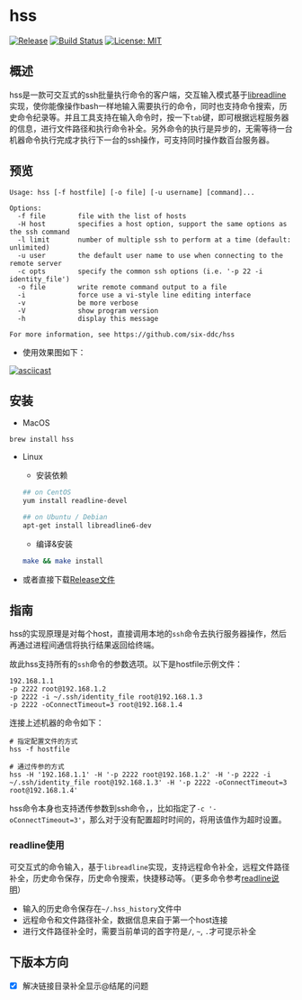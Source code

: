# hss

[![Release](http://github-release-version.herokuapp.com/github/six-ddc/hss/release.svg?style=flat)](https://github.com/six-ddc/hss/releases/latest)
[![Build Status](https://travis-ci.org/six-ddc/hss.svg?branch=master)](https://travis-ci.org/six-ddc/hss)
[![License: MIT](https://img.shields.io/badge/License-MIT-green.svg)](https://opensource.org/licenses/MIT)

## 概述

hss是一款可交互式的ssh批量执行命令的客户端，交互输入模式基于[libreadline](https://cnswww.cns.cwru.edu/php/chet/readline/rltop.html)实现，使你能像操作bash一样地输入需要执行的命令，同时也支持命令搜索，历史命令纪录等。并且工具支持在输入命令时，按一下`tab`键，即可根据远程服务器的信息，进行文件路径和执行命令补全。另外命令的执行是异步的，无需等待一台机器命令执行完成才执行下一台的ssh操作，可支持同时操作数百台服务器。

## 预览

```
Usage: hss [-f hostfile] [-o file] [-u username] [command]...

Options:
  -f file        file with the list of hosts
  -H host        specifies a host option, support the same options as the ssh command
  -l limit       number of multiple ssh to perform at a time (default: unlimited)
  -u user        the default user name to use when connecting to the remote server
  -c opts        specify the common ssh options (i.e. '-p 22 -i identity_file')
  -o file        write remote command output to a file
  -i             force use a vi-style line editing interface
  -v             be more verbose
  -V             show program version
  -h             display this message

For more information, see https://github.com/six-ddc/hss
```

* 使用效果图如下：

[![asciicast](https://asciinema.org/a/YDLWSeD3SvOaxGvBQLWhTeOiC.svg)](https://asciinema.org/a/YDLWSeD3SvOaxGvBQLWhTeOiC)

## 安装

* MacOS

```bash
brew install hss
```

* Linux

    * 安装依赖

    ```bash
    ## on CentOS
    yum install readline-devel

    ## on Ubuntu / Debian 
    apt-get install libreadline6-dev
    ```

    * 编译&安装

    ```bash
    make && make install
    ```

* 或者直接下载[Release文件](https://github.com/six-ddc/hss/releases)

## 指南

hss的实现原理是对每个host，直接调用本地的`ssh`命令去执行服务器操作，然后再通过进程间通信将执行结果返回给终端。

故此hss支持所有的`ssh`命令的参数选项。以下是hostfile示例文件：

```
192.168.1.1
-p 2222 root@192.168.1.2
-p 2222 -i ~/.ssh/identity_file root@192.168.1.3
-p 2222 -oConnectTimeout=3 root@192.168.1.4
```

连接上述机器的命令如下：

```
# 指定配置文件的方式
hss -f hostfile

# 通过传参的方式
hss -H '192.168.1.1' -H '-p 2222 root@192.168.1.2' -H '-p 2222 -i ~/.ssh/identity_file root@192.168.1.3' -H '-p 2222 -oConnectTimeout=3 root@192.168.1.4'
```

hss命令本身也支持透传参数到ssh命令，，比如指定了`-c '-oConnectTimeout=3'`，那么对于没有配置超时时间的，将用该值作为超时设置。

### readline使用

可交互式的命令输入，基于`libreadline`实现，支持远程命令补全，远程文件路径补全，历史命令保存，历史命令搜索，快捷移动等。（更多命令参考[readline说明](http://cnswww.cns.cwru.edu/php/chet/readline/readline.html#SEC1)）

* 输入的历史命令保存在`~/.hss_history`文件中
* 远程命令和文件路径补全，数据信息来自于第一个host连接
* 进行文件路径补全时，需要当前单词的首字符是`/`, `~`, `.`才可提示补全

## 下版本方向

* [x] 解决链接目录补全显示@结尾的问题



